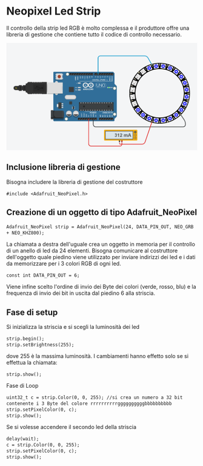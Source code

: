 # Neopixel Led Strip

Il controllo della strip led RGB è molto complessa e il produttore offre una libreria di gestione che contiene tutto il codice di controllo necessario.


![This is an image](https://github.com/davidedifilippo/strip_neopixel/blob/main/striscia_led_1.png)

## Inclusione libreria di gestione

Bisogna includere la libreria di gestione del costruttore

    #include <Adafruit_NeoPixel.h>

## Creazione di un oggetto di tipo Adafruit_NeoPixel



    Adafruit_NeoPixel strip = Adafruit_NeoPixel(24, DATA_PIN_OUT, NEO_GRB + NEO_KHZ800);

La chiamata a destra dell'uguale crea un oggetto in memoria per il controllo di un anello di led da 24 elementi.
Bisogna comunicare al costruttore dell'oggetto quale piedino viene utilizzato per inviare indirizzi dei led e i dati da memorizzare per i 3 colori RGB di ogni led.

    const int DATA_PIN_OUT = 6;

Viene infine scelto l'ordine di invio dei Byte dei colori (verde, rosso, blu) e la frequenza di invio dei bit in uscita dal piedino 6 alla striscia. 

## Fase di setup 

Si inizializza la striscia e si scegli la luminosità dei led

    strip.begin();
    strip.setBrightness(255);

dove 255 è la massima luminosità. I cambiamenti hanno effetto solo se si effettua la chiamata:

    strip.show(); 
  
Fase di Loop  
  

    uint32_t c = strip.Color(0, 0, 255); //si crea un numero a 32 bit contenente i 3 Byte del colore rrrrrrrrrrggggggggggbbbbbbbbbb
    strip.setPixelColor(0, c);
    strip.show();
 
 Se si volesse accendere il secondo led della striscia
  
    delay(wait);
    c = strip.Color(0, 0, 255);
    strip.setPixelColor(0, c);
    strip.show();




